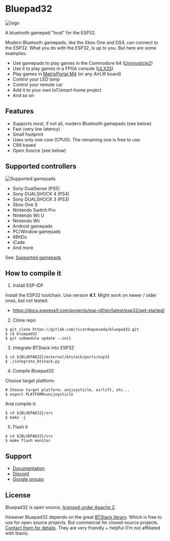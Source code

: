 # Bluepad32

![logo](https://lh3.googleusercontent.com/pw/ACtC-3dNNrE9YKWMQNBTVYl8gkX70jN2qLwSYMQFLR0IzzoRT9uTQ1a9n80O3tyNmF95MLxL9NPWlqm5ph7e9wTGZoHeQWPMsJWqs3qiHub1LcigLtlEX09V6f1DWwQlg52OkeumKDJTG_ext8EN_J6kn0kAqg=-no)

A bluetooth gamepad "host" for the ESP32.

Modern Bluetooth gamepads, like the Xbox One and DS4, can connect to the ESP32.
What you do with the ESP32, is up to you. But here are some examples:

* Use gamepads to play games in the Commodore 64 ([Unijoysticle2][unijoysticle2])
* Use it to play games in a FPGA console ([ULX3S][ulx3s])
* Play games in [MatrixPortal M4][matrixportal] (or any AirLift board)
* Control your LED lamp
* Control your remote car
* Add it to your own IoT/smart-home project
* And so on

[unijoysticle2]: https://retro.moe/unijoysticle2/
[ulx3s]: https://www.crowdsupply.com/radiona/ulx3s
[matrixportal]: https://learn.adafruit.com/adafruit-matrixportal-m4

## Features

* Supports most, if not all, modern Bluetooth gamepads (see below)
* Fast (very low latency)
* Small footprint
* Uses only one core (CPU0). The remaining one is free to use.
* C99 based
* Open Source (see below)

## Supported controllers

![Supported gamepads](https://lh3.googleusercontent.com/pw/ACtC-3cg22O7VPT8NwXIATr2rsgs-rn2kShZeiUbArIK-2lIkskCLI6q06nRtK9been8Hom49dOacwHD8bVT2Tc8YKsxd5w73W25lhOvlRk6Xf9RVXgB5AZcmdl2PoWhrEAZUbmBl1pS6HrtMuZYI506US7YuA=-no)

* Sony DualSense (PS5)
* Sony DUALSHOCK 4 (PS4)
* Sony DUALSHOCK 3 (PS3)
* Xbox One S
* Nintendo Switch Pro
* Nintendo Wii U
* Nintendo Wii
* Android gamepads
* PC/Window gamepads
* 8BitDo
* iCade
* And more

See: [Supported gamepads][gamepads]

[gamepads]: https://gitlab.com/ricardoquesada/bluepad32/blob/master/docs/supported_gamepads.md

## How to compile it

1. Install ESP-IDF

Install the ESP32 toolchain. Use version **4.1**. Might work on newer / older
ones, but not tested.

* https://docs.espressif.com/projects/esp-idf/en/latest/esp32/get-started/

2. Clone repo

```
$ git clone https://gitlab.com/ricardoquesada/bluepad32.git
$ cd bluepad32
$ git submodule update --init
```

3. Integrate BTStack into ESP32

```
$ cd ${BLUEPAD32}/external/btstack/ports/esp32
$ ./integrate_btstack.py
```

4. Compile Bluepad32

Choose target platform:

```
# Choose target platform: unijoysticle, airlift, etc...
$ export PLATFORM=unijoysticle
```

And compile it:

```
$ cd ${BLUEPAD32}/src
$ make -j
```

5. Flash it

```
$ cd ${BLUEPAD32}/src
$ make flash monitor
```

## Support

* [Documentation][docs]
* [Discord][discord]
* [Google groups][forum]

[docs]: https://gitlab.com/ricardoquesada/bluepad32/-/tree/master/docs
[discord]: https://discord.gg/r5aMn6Cw5q
[forum]: https://groups.google.com/forum/#!forum/unijoysticle

## License

Bluepad32 is open source, [licensed under Apache 2][apache2].

However Bluepad32 depends on the great [BTStack library][btstack-github]. Which is free to use for
open source projects. But commercial for closed-source projects.
[Contact them for details][btstack-homepage]. They are very friendly + helpful
(I’m not affiliated with them).

[btstack-github]: https://github.com/bluekitchen/btstack
[apache2]: https://www.apache.org/licenses/LICENSE-2.0
[btstack-homepage]: https://bluekitchen-gmbh.com/
